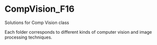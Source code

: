 # CompVision_F16
Solutions for Comp Vision class

Each folder corresponds to different kinds of computer vision and image processing techniques.